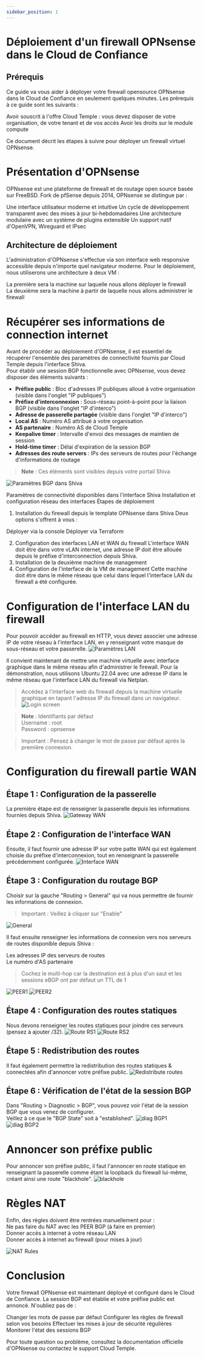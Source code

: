 ```yaml
---
sidebar_position: 1
---
```


# Déploiement d'un firewall OPNsense dans le Cloud de Confiance
## Prérequis
Ce guide va vous aider à déployer votre firewall opensource OPNsense dans le Cloud de Confiance en seulement quelques minutes.
Les prérequis à ce guide sont les suivants :

Avoir souscrit à l'offre Cloud Temple : vous devez disposer de votre organisation, de votre tenant et de vos accès
Avoir les droits sur le module compute

Ce document décrit les étapes à suivre pour déployer un firewall virtuel OPNsense.
# Présentation d'OPNsense

OPNsense est une plateforme de firewall et de routage open source basée sur FreeBSD. Fork de pfSense depuis 2014, OPNsense se distingue par :

Une interface utilisateur moderne et intuitive
Un cycle de développement transparent avec des mises à jour bi-hebdomadaires
Une architecture modulaire avec un système de plugins extensible
Un support natif d'OpenVPN, Wireguard et IPsec

## Architecture de déploiement
L'administration d'OPNsense s'effectue via son interface web responsive accessible depuis n'importe quel navigateur moderne. Pour le déploiement, nous utiliserons une architecture à deux VM :

La première sera la machine sur laquelle nous allons déployer le firewall  
La deuxième sera la machine à partir de laquelle nous allons administrer le firewall

# Récupérer ses informations de connection internet
Avant de procéder au déploiement d'OPNsense, il est essentiel de récupérer l'ensemble des paramètres de connectivité fournis par Cloud Temple depuis l'interface Shiva.  
Pour établir une session BGP fonctionnelle avec OPNsense, vous devez disposer des éléments suivants :

- **Préfixe public** : Bloc d'adresses IP publiques alloué à votre organisation (visible dans l'onglet "IP publiques")
- **Préfixe d'interconnexion** : Sous-réseau point-à-point pour la liaison BGP (visible dans l'onglet "IP d'interco")
- **Adresse de passerelle partagée** (visible dans l'onglet "IP d'interco")
- **Local AS** : Numéro AS attribué à votre organisation
- **AS partenaire** : Numéro AS de Cloud Temple
- **Keepalive timer** : Intervalle d'envoi des messages de maintien de session
- **Hold-time timer** : Délai d'expiration de la session BGP
- **Adresses des route servers** : IPs des serveurs de routes pour l'échange d'informations de routage

> **Note** : Ces éléments sont visibles depuis votre portail Shiva

![Paramètres BGP dans Shiva](/img/screenshots/shiva.png)

Paramètres de connectivité disponibles dans l'interface Shiva
Installation et configuration réseau des interfaces
Étapes de déploiement
1. Installation du firewall depuis le template OPNsense dans Shiva
Deux options s'offrent à vous :

Déployer via la console
Déployer via Terraform

2. Configuration des interfaces LAN et WAN du firewall
L'interface WAN doit être dans votre vLAN internet, une adresse IP doit être allouée depuis le préfixe d'interconnection depuis Shiva.
3. Installation de la deuxième machine de management
4. Configuration de l'interface de la VM de management
Cette machine doit être dans le même réseau que celui dans lequel l'interface LAN du firewall a été configurée.

# Configuration de l'interface LAN du firewall
Pour pouvoir accéder au firewall en HTTP, vous devez associer une adresse IP de votre réseau à l'interface LAN, en y renseignant votre masque de sous-réseau et votre passerelle.
![Paramètres LAN](/img/screenshots/lan.png)

Il convient maintenant de mettre une machine virtuelle avec interface graphique dans le même réseau afin d'administrer le firewall. Pour la démonstration, nous utilisons Ubuntu 22.04 avec une adresse IP dans le même réseau que l'interface LAN du firewall via Netplan.  

> Accédez à l'interface web du firewall depuis la machine virtuelle graphique en tapant l'adresse IP du firewall dans un navigateur.
![Login screen](/img/screenshots/login.png)

> **Note** : Identifiants par défaut  
> Username : root  
> Password : opnsense 


> Important : Pensez à changer le mot de passe par défaut après la première connexion.

# Configuration du firewall partie WAN
## Étape 1 : Configuration de la passerelle
La première étape est de renseigner la passerelle depuis les informations fournies depuis Shiva.
![Gateway WAN](/img/screenshots/gateway.png)
## Étape 2 : Configuration de l'interface WAN
Ensuite, il faut fournir une adresse IP sur votre patte WAN qui est également choisie du préfixe d'interconnexion, tout en renseignant la passerelle précédemment configurée.
![Interface WAN](/img/screenshots/wan.png)
## Étape 3 : Configuration du routage BGP
Choisir sur la gauche "Routing > General" qui va nous permettre de fournir les informations de connexion.

> Important : Veillez à cliquer sur "Enable"

![General ](/img/screenshots/general.png)


Il faut ensuite renseigner les informations de connexion vers nos serveurs de routes disponible depuis Shiva :

Les adresses IP des serveurs de routes  
Le numéro d'AS partenaire  
> Cochez le multi-hop car la destination est à plus d'un saut et les sessions eBGP ont par défaut un TTL de 1

![PEER1](/img/screenshots/peer1.png)
![PEER2](/img/screenshots/peer2.png)


## Étape 4 : Configuration des routes statiques
Nous devons renseigner les routes statiques pour joindre ces serveurs (pensez à ajouter /32).
![Route RS1](/img/screenshots/routers1.png)
![Route RS2](/img/screenshots/routers2.png)

## Étape 5 : Redistribution des routes
Il faut également permettre la redistribution des routes statiques & connectées afin d'annoncer votre préfixe public.
![Redistribute routes](/img/screenshots/redistribute.png)

## Étape 6 : Vérification de l'état de la session BGP
Dans "Routing > Diagnostic > BGP", vous pouvez voir l'état de la session BGP que vous venez de configurer.  
Veillez à ce que le "BGP State" soit à "established".
![diag BGP1](/img/screenshots/diagbgp1.png)
![diag BGP2](/img/screenshots/diagbgp2.png)


# Annoncer son préfixe public
Pour annoncer son préfixe public, il faut l'annoncer en route statique en renseignant la passerelle comme étant la loopback du firewall lui-même, créant ainsi une route "blackhole".
![blackhole](/img/screenshots/blackhole.png)

# Règles NAT
Enfin, des règles doivent être rentrées manuellement pour :  
Ne pas faire du NAT avec les PEER BGP (à faire en premier)  
Donner accès à internet à votre réseau LAN  
Donner accès à internet au firewall (pour mises à jour)  

![NAT Rules](/img/screenshots/nat.png)

# Conclusion
Votre firewall OPNsense est maintenant déployé et configuré dans le Cloud de Confiance. La session BGP est établie et votre préfixe public est annoncé. N'oubliez pas de :

Changer les mots de passe par défaut
Configurer les règles de firewall selon vos besoins
Effectuer les mises à jour de sécurité régulières
Monitorer l'état des sessions BGP

Pour toute question ou problème, consultez la documentation officielle d'OPNsense ou contactez le support Cloud Temple.
